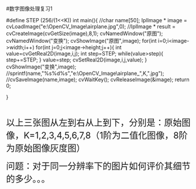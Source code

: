 #数字图像处理复习1
               

#define STEP (256/(1&lt;&lt;K))
int main(){
	//char name[50];
	IplImage * image = cvLoadImage("e:\\OpenCV_Image\\airplane.jpg",0);
	//IplImage * result = cvCreateImage(cvGetSize(image),8,1);
	cvNamedWindow("原图");
	cvNamedWindow("变换");
	cvShowImage("原图",image);
	for(int i=0;i&lt;image-&gt;width;i++)
		for(int j=0;j&lt;image-&gt;height;j++){
			int value=cvGetReal2D(image,i,j);
			int step=STEP;
			while(value&gt;step){
				step+=STEP;	
			}
			value=step;
			cvSetReal2D(image,i,j,value);
		}
	cvShowImage("变换",image);
	//sprintf(name,"%s%d%s","e:\\OpenCV_Image\\airplane_",K,".jpg");
	//cvSaveImage(name,image);
	cvWaitKey();
	cvReleaseImage(&amp;image);
	return 0;
	
}</pre><br><img src="https://img-blog.csdn.net/20141106101032359?watermark/2/text/aHR0cDovL2Jsb2cuY3Nkbi5uZXQvVG9ueVNoZW5nVGFu/font/5a6L5L2T/fontsize/400/fill/I0JBQkFCMA==/dissolve/70/gravity/Center" alt=""><br><p></p><p><img src="https://img-blog.csdn.net/20141106101045531?watermark/2/text/aHR0cDovL2Jsb2cuY3Nkbi5uZXQvVG9ueVNoZW5nVGFu/font/5a6L5L2T/fontsize/400/fill/I0JBQkFCMA==/dissolve/70/gravity/Center" alt=""><br></p><p><img src="https://img-blog.csdn.net/20141106105356188?watermark/2/text/aHR0cDovL2Jsb2cuY3Nkbi5uZXQvVG9ueVNoZW5nVGFu/font/5a6L5L2T/fontsize/400/fill/I0JBQkFCMA==/dissolve/70/gravity/SouthEast" alt=""><br></p><p><span style="font-size:24px;">以上三张图从左到右从上到下，分别是：原始图像，K=1,2,3,4,5,6,7,8（1阶为二值化图像，8阶为原始图像灰度图）</span></p><p><span style="font-size:24px;">问题：对于同一分辨率下的图片如何评价其细节的多少。。。</span></p>            